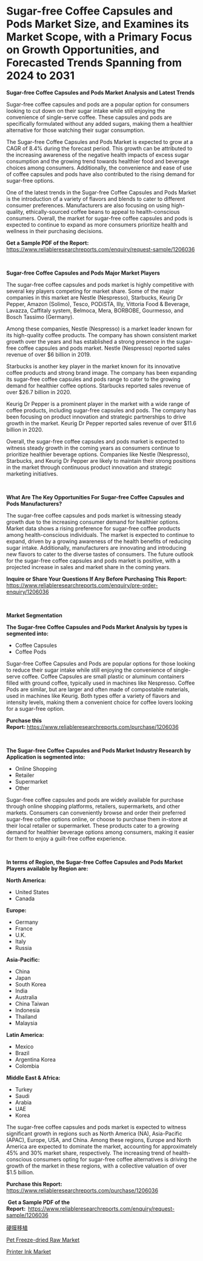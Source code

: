 <p><h1>Sugar-free Coffee Capsules and Pods Market Size, and Examines its Market Scope, with a Primary Focus on Growth Opportunities, and Forecasted Trends Spanning from 2024 to 2031</h1></p><p><strong>Sugar-free Coffee Capsules and Pods Market Analysis and Latest Trends</strong></p>
<p><p>Sugar-free coffee capsules and pods are a popular option for consumers looking to cut down on their sugar intake while still enjoying the convenience of single-serve coffee. These capsules and pods are specifically formulated without any added sugars, making them a healthier alternative for those watching their sugar consumption.</p><p>The Sugar-free Coffee Capsules and Pods Market is expected to grow at a CAGR of 8.4% during the forecast period. This growth can be attributed to the increasing awareness of the negative health impacts of excess sugar consumption and the growing trend towards healthier food and beverage choices among consumers. Additionally, the convenience and ease of use of coffee capsules and pods have also contributed to the rising demand for sugar-free options.</p><p>One of the latest trends in the Sugar-free Coffee Capsules and Pods Market is the introduction of a variety of flavors and blends to cater to different consumer preferences. Manufacturers are also focusing on using high-quality, ethically-sourced coffee beans to appeal to health-conscious consumers. Overall, the market for sugar-free coffee capsules and pods is expected to continue to expand as more consumers prioritize health and wellness in their purchasing decisions.</p></p>
<p><strong>Get a Sample PDF of the Report:&nbsp;</strong> <a href="https://www.reliableresearchreports.com/enquiry/request-sample/1206036">https://www.reliableresearchreports.com/enquiry/request-sample/1206036</a></p>
<p>&nbsp;</p>
<p><strong>Sugar-free Coffee Capsules and Pods Major Market Players</strong></p>
<p><p>The sugar-free coffee capsules and pods market is highly competitive with several key players competing for market share. Some of the major companies in this market are Nestle (Nespresso), Starbucks, Keurig Dr Pepper, Amazon (Solimo), Tesco, PODiSTA, Illy, Vittoria Food & Beverage, Lavazza, Caffitaly system, Belmoca, Mera, BORBOBE, Gourmesso, and Bosch Tassimo (Germany).</p><p>Among these companies, Nestle (Nespresso) is a market leader known for its high-quality coffee products. The company has shown consistent market growth over the years and has established a strong presence in the sugar-free coffee capsules and pods market. Nestle (Nespresso) reported sales revenue of over $6 billion in 2019.</p><p>Starbucks is another key player in the market known for its innovative coffee products and strong brand image. The company has been expanding its sugar-free coffee capsules and pods range to cater to the growing demand for healthier coffee options. Starbucks reported sales revenue of over $26.7 billion in 2020.</p><p>Keurig Dr Pepper is a prominent player in the market with a wide range of coffee products, including sugar-free capsules and pods. The company has been focusing on product innovation and strategic partnerships to drive growth in the market. Keurig Dr Pepper reported sales revenue of over $11.6 billion in 2020.</p><p>Overall, the sugar-free coffee capsules and pods market is expected to witness steady growth in the coming years as consumers continue to prioritize healthier beverage options. Companies like Nestle (Nespresso), Starbucks, and Keurig Dr Pepper are likely to maintain their strong positions in the market through continuous product innovation and strategic marketing initiatives.</p></p>
<p>&nbsp;</p>
<p><strong>What Are The Key Opportunities For Sugar-free Coffee Capsules and Pods Manufacturers?</strong></p>
<p><p>The sugar-free coffee capsules and pods market is witnessing steady growth due to the increasing consumer demand for healthier options. Market data shows a rising preference for sugar-free coffee products among health-conscious individuals. The market is expected to continue to expand, driven by a growing awareness of the health benefits of reducing sugar intake. Additionally, manufacturers are innovating and introducing new flavors to cater to the diverse tastes of consumers. The future outlook for the sugar-free coffee capsules and pods market is positive, with a projected increase in sales and market share in the coming years.</p></p>
<p><strong>Inquire or Share Your Questions If Any Before Purchasing This Report:</strong> <a href="https://www.reliableresearchreports.com/enquiry/pre-order-enquiry/1206036">https://www.reliableresearchreports.com/enquiry/pre-order-enquiry/1206036</a></p>
<p>&nbsp;</p>
<p><strong>Market Segmentation</strong></p>
<p><strong>The Sugar-free Coffee Capsules and Pods Market Analysis by types is segmented into:</strong></p>
<p><ul><li>Coffee Capsules</li><li>Coffee Pods</li></ul></p>
<p><p>Sugar-free Coffee Capsules and Pods are popular options for those looking to reduce their sugar intake while still enjoying the convenience of single-serve coffee. Coffee Capsules are small plastic or aluminum containers filled with ground coffee, typically used in machines like Nespresso. Coffee Pods are similar, but are larger and often made of compostable materials, used in machines like Keurig. Both types offer a variety of flavors and intensity levels, making them a convenient choice for coffee lovers looking for a sugar-free option.</p></p>
<p><strong>Purchase this Report:&nbsp;</strong><a href="https://www.reliableresearchreports.com/purchase/1206036">https://www.reliableresearchreports.com/purchase/1206036</a></p>
<p>&nbsp;</p>
<p><strong>The Sugar-free Coffee Capsules and Pods Market Industry Research by Application is segmented into:</strong></p>
<p><ul><li>Online Shopping</li><li>Retailer</li><li>Supermarket</li><li>Other</li></ul></p>
<p><p>Sugar-free coffee capsules and pods are widely available for purchase through online shopping platforms, retailers, supermarkets, and other markets. Consumers can conveniently browse and order their preferred sugar-free coffee options online, or choose to purchase them in-store at their local retailer or supermarket. These products cater to a growing demand for healthier beverage options among consumers, making it easier for them to enjoy a guilt-free coffee experience.</p></p>
<p>&nbsp;</p>
<p><strong>In terms of Region, the Sugar-free Coffee Capsules and Pods Market Players available by Region are:</strong></p>
<p>
    <p> <strong> North America: </strong>
        <ul>
            <li>United States</li>
            <li>Canada</li>
        </ul>
        </p> 
    <p> <strong> Europe: </strong>
        <ul>
            <li>Germany</li>
            <li>France</li>
            <li>U.K.</li>
            <li>Italy</li>
            <li>Russia</li>
        </ul>
        </p> 
    <p> <strong> Asia-Pacific: </strong>
        <ul>
            <li>China</li>
            <li>Japan</li>
            <li>South Korea</li>
            <li>India</li>
            <li>Australia</li>
            <li>China Taiwan</li>
            <li>Indonesia</li>
            <li>Thailand</li>
            <li>Malaysia</li>
        </ul>
        </p> 
    <p> <strong> Latin America: </strong>
        <ul>
            <li>Mexico</li>
            <li>Brazil</li>
            <li>Argentina Korea</li>
            <li>Colombia</li>
        </ul>
        </p> 
    <p> <strong> Middle East & Africa: </strong>
        <ul>
            <li>Turkey</li>
            <li>Saudi</li>
            <li>Arabia</li>
            <li>UAE</li>
            <li>Korea</li>
        </ul>
    </p>
    </p>
<p><p>The sugar-free coffee capsules and pods market is expected to witness significant growth in regions such as North America (NA), Asia-Pacific (APAC), Europe, USA, and China. Among these regions, Europe and North America are expected to dominate the market, accounting for approximately 45% and 30% market share, respectively. The increasing trend of health-conscious consumers opting for sugar-free coffee alternatives is driving the growth of the market in these regions, with a collective valuation of over $1.5 billion.</p></p>
<p><strong>Purchase this Report: </strong><a href="https://www.reliableresearchreports.com/purchase/1206036">https://www.reliableresearchreports.com/purchase/1206036</a></p>
<p>&nbsp;<strong>Get a Sample PDF of the Report:&nbsp;&nbsp;</strong><a href="https://www.reliableresearchreports.com/enquiry/request-sample/1206036">https://www.reliableresearchreports.com/enquiry/request-sample/1206036</a></p>
<p><strong></strong></p>
<p><p><a href="https://github.com/ksxzwxabcuynh011/Market-Research-Report-List-1/blob/main/36737757604.md">硬膜移植</a></p><p><a href="https://github.com/BryceTownsendr/Market-Research-Report-List-4/blob/main/pet-freeze-dried-raw-market.md">Pet Freeze-dried Raw Market</a></p><p><a href="https://invited-way-688.notion.site/Printer-Ink-Market-Furnish-Information-about-Market-Size-Market-Share-Market-Dynamics-and-Project-5dd73a608862467587d4c3656467c449">Printer Ink Market</a></p></p>